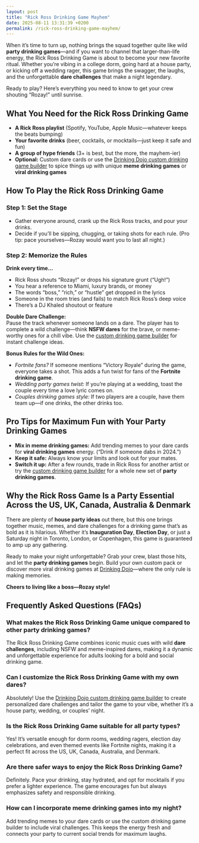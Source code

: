 ```yaml
---
layout: post
title: "Rick Ross Drinking Game Mayhem"
date: 2025-08-11 13:31:39 +0200
permalink: /rick-ross-drinking-game-mayhem/
---
```

When it’s time to turn up, nothing brings the squad together quite like wild **party drinking games**—and if you want to channel that larger-than-life energy, the Rick Ross Drinking Game is about to become your new favorite ritual. Whether you’re vibing in a college dorm, going hard at a house party, or kicking off a wedding rager, this game brings the swagger, the laughs, and the unforgettable **dare challenges** that make a night legendary.

Ready to play? Here’s everything you need to know to get your crew shouting “Rozay!” until sunrise.

## What You Need for the Rick Ross Drinking Game

- **A Rick Ross playlist** (Spotify, YouTube, Apple Music—whatever keeps the beats bumping)
- **Your favorite drinks** (beer, cocktails, or mocktails—just keep it safe and fun)
- **A group of hype friends** (3+ is best, but the more, the mayhem-ier)
- **Optional:** Custom dare cards or use the [Drinking Dojo custom drinking game builder](https://drinkingdojo.com) to spice things up with unique **meme drinking games** or **viral drinking games**

## How To Play the Rick Ross Drinking Game

### Step 1: Set the Stage

- Gather everyone around, crank up the Rick Ross tracks, and pour your drinks.
- Decide if you’ll be sipping, chugging, or taking shots for each rule. (Pro tip: pace yourselves—Rozay would want you to last all night.)

### Step 2: Memorize the Rules

**Drink every time...**

- Rick Ross shouts “Rozay!” or drops his signature grunt (“Ugh!”)
- You hear a reference to Miami, luxury brands, or money
- The words “boss,” “rich,” or “hustle” get dropped in the lyrics
- Someone in the room tries (and fails) to match Rick Ross’s deep voice
- There’s a DJ Khaled shoutout or feature

**Double Dare Challenge:**  
Pause the track whenever someone lands on a dare. The player has to complete a wild challenge—think **NSFW dares** for the brave, or meme-worthy ones for a chill vibe. Use the [custom drinking game builder](https://drinkingdojo.com) for instant challenge ideas.

**Bonus Rules for the Wild Ones:**

- *Fortnite fans?* If someone mentions “Victory Royale” during the game, everyone takes a shot. This adds a fun twist for fans of the **Fortnite drinking game**.
- *Wedding party games twist:* If you’re playing at a wedding, toast the couple every time a love lyric comes on.
- *Couples drinking games style:* If two players are a couple, have them team up—if one drinks, the other drinks too.

## Pro Tips for Maximum Fun with Your Party Drinking Games

- **Mix in meme drinking games:** Add trending memes to your dare cards for **viral drinking games** energy. (“Drink if someone dabs in 2024.”)
- **Keep it safe:** Always know your limits and look out for your mates.
- **Switch it up:** After a few rounds, trade in Rick Ross for another artist or try the [custom drinking game builder](https://drinkingdojo.com) for a whole new set of **party drinking games**.

## Why the Rick Ross Game Is a Party Essential Across the US, UK, Canada, Australia & Denmark

There are plenty of **house party ideas** out there, but this one brings together music, memes, and dare challenges for a drinking game that’s as bold as it is hilarious. Whether it’s **Inauguration Day**, **Election Day**, or just a Saturday night in Toronto, London, or Copenhagen, this game is guaranteed to amp up any gathering.

Ready to make your night unforgettable? Grab your crew, blast those hits, and let the **party drinking games** begin. Build your own custom pack or discover more viral drinking games at [Drinking Dojo](https://drinkingdojo.com)—where the only rule is making memories.

**Cheers to living like a boss—Rozay style!**

## Frequently Asked Questions (FAQs)

### What makes the Rick Ross Drinking Game unique compared to other party drinking games?  
The Rick Ross Drinking Game combines iconic music cues with wild **dare challenges**, including NSFW and meme-inspired dares, making it a dynamic and unforgettable experience for adults looking for a bold and social drinking game.

### Can I customize the Rick Ross Drinking Game with my own dares?  
Absolutely! Use the [Drinking Dojo custom drinking game builder](https://drinkingdojo.com) to create personalized dare challenges and tailor the game to your vibe, whether it’s a house party, wedding, or couples’ night.

### Is the Rick Ross Drinking Game suitable for all party types?  
Yes! It’s versatile enough for dorm rooms, wedding ragers, election day celebrations, and even themed events like Fortnite nights, making it a perfect fit across the US, UK, Canada, Australia, and Denmark.

### Are there safer ways to enjoy the Rick Ross Drinking Game?  
Definitely. Pace your drinking, stay hydrated, and opt for mocktails if you prefer a lighter experience. The game encourages fun but always emphasizes safety and responsible drinking.

### How can I incorporate meme drinking games into my night?  
Add trending memes to your dare cards or use the custom drinking game builder to include viral challenges. This keeps the energy fresh and connects your party to current social trends for maximum laughs.

<script type="application/ld+json">
{
  "@context": "https://schema.org",
  "@type": "BlogPosting",
  "headline": "Rick Ross Drinking Game Mayhem",
  "description": "Learn how to play the Rick Ross Drinking Game with wild dare challenges, custom drinking game options, and fun rules perfect for parties, weddings, and more across the US, UK, Canada, Australia, and Denmark.",
  "author": {
    "@type": "Person",
    "name": "Drinking Dojo",
    "description": "Welcome to the dojo of drinking games — where rules are made to be bent, dares get wild, and memes meet mayhem. Whether you're pregaming, throwing a wedding rager, or just vibing with friends, we’ve got the packs, dares, and custom tools to make it unforgettable."
  },
  "publisher": {
    "@type": "Person",
    "name": "Drinking Dojo"
  },
  "mainEntityOfPage": {
    "@type": "WebPage",
    "@id": "https://drinkingdojo.com/blog/rick-ross-drinking-game-mayhem"
  },
  "datePublished": "2024-06-01",
  "dateModified": "2024-06-01"
}
</script>

<script type="application/ld+json">
{
  "@context": "https://schema.org",
  "@type": "FAQPage",
  "mainEntity": [
    {
      "@type": "Question",
      "name": "What makes the Rick Ross Drinking Game unique compared to other party drinking games?",
      "acceptedAnswer": {
        "@type": "Answer",
        "text": "The Rick Ross Drinking Game combines iconic music cues with wild dare challenges, including NSFW and meme-inspired dares, making it a dynamic and unforgettable experience for adults looking for a bold and social drinking game."
      }
    },
    {
      "@type": "Question",
      "name": "Can I customize the Rick Ross Drinking Game with my own dares?",
      "acceptedAnswer": {
        "@type": "Answer",
        "text": "Use the Drinking Dojo custom drinking game builder to create personalized dare challenges and tailor the game to your vibe, whether it’s a house party, wedding, or couples’ night."
      }
    },
    {
      "@type": "Question",
      "name": "Is the Rick Ross Drinking Game suitable for all party types?",
      "acceptedAnswer": {
        "@type": "Answer",
        "text": "Yes! It’s versatile enough for dorm rooms, wedding ragers, election day celebrations, and even themed events like Fortnite nights, making it a perfect fit across the US, UK, Canada, Australia, and Denmark."
      }
    },
    {
      "@type": "Question",
      "name": "Are there safer ways to enjoy the Rick Ross Drinking Game?",
      "acceptedAnswer": {
        "@type": "Answer",
        "text": "Pace your drinking, stay hydrated, and opt for mocktails if you prefer a lighter experience. The game encourages fun but always emphasizes safety and responsible drinking."
      }
    },
    {
      "@type": "Question",
      "name": "How can I incorporate meme drinking games into my night?",
      "acceptedAnswer": {
        "@type": "Answer",
        "text": "Add trending memes to your dare cards or use the custom drinking game builder to include viral challenges. This keeps the energy fresh and connects your party to current social trends for maximum laughs."
      }
    }
  ]
}
</script>